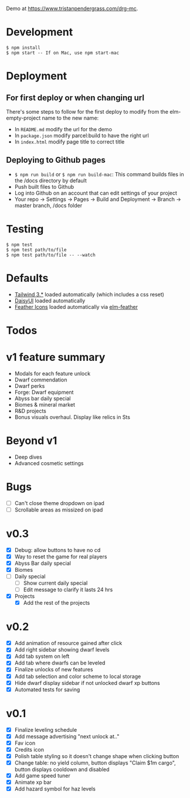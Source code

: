 Demo at https://www.tristanpendergrass.com/drg-mc.

# Development

```
$ npm install
$ npm start -- If on Mac, use npm start-mac
```

# Deployment

## For first deploy or when changing url
There's some steps to follow for the first deploy to modify from the elm-empty-project name to the new name:
* In `README.md` modify the url for the demo
* In `package.json` modify parcel:build to have the right url
* In `index.html` modify page title to correct title

## Deploying to Github pages
* `$ npm run build` or `$ npm run build-mac`: This command builds files in the /docs directory by default
* Push built files to Github
* Log into Github on an account that can edit settings of your project
* Your repo -> Settings -> Pages -> Build and Deployment -> Branch -> master branch, /docs folder

# Testing

```
$ npm test
$ npm test path/to/file
$ npm test path/to/file -- --watch
```

# Defaults
* [Tailwind 3.*](https://tailwindcss.com/) loaded automatically (which includes a css reset)
* [DaisyUI](https://daisyui.com/docs/install/) loaded automatically
* [Feather Icons](https://feathericons.com/) loaded automatically via [elm-feather](https://github.com/feathericons/elm-feather)

# Todos

# v1 feature summary
* Modals for each feature unlock
* Dwarf commendation
* Dwarf perks
* Forge: Dwarf equipment
* Abyss bar daily special
* Biomes & mineral market
* R&D projects
* Bonus visuals overhaul. Display like relics in Sts

# Beyond v1
* Deep dives
* Advanced cosmetic settings


# Bugs
- [ ] Can't close theme dropdown on ipad
- [ ] Scrollable areas as missized on ipad

# v0.3
- [x] Debug: allow buttons to have no cd
- [x] Way to reset the game for real players
- [x] Abyss Bar daily special
- [x] Biomes
- [ ] Daily special
  - [ ] Show current daily special
  - [ ] Edit message to clarify it lasts 24 hrs
- [x] Projects
  - [x] Add the rest of the projects

# v0.2
- [x] Add animation of resource gained after click
- [x] Add right sidebar showing dwarf levels
- [x] Add tab system on left
- [x] Add tab where dwarfs can be leveled
- [x] Finalize unlocks of new features
- [x] Add tab selection and color scheme to local storage
- [x] Hide dwarf display sidebar if not unlocked dwarf xp buttons
- [x] Automated tests for saving

# v0.1
- [x] Finalize leveling schedule
- [x] Add message advertising "next unlock at.."
- [x] Fav icon
- [x] Credits icon
- [x] Polish table styling so it doesn't change shape when clicking button
- [x] Change table: no yield column, button displays "Claim $1m cargo", button displays cooldown and disabled
- [x] Add game speed tuner
- [x] Animate xp bar
- [x] Add hazard symbol for haz levels